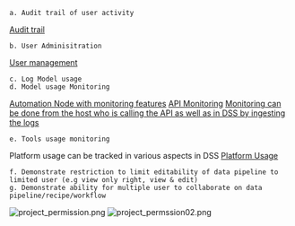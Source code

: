 ```
a. Audit trail of user activity
```
[Audit trail](https://design01.demoapac.ai/admin/security/audit-buffer/)
```
b. User Adminisitration
```
[User management](https://design01.demoapac.ai/admin/security/users/)

```
c. Log Model usage
d. Model usage Monitoring
```
[Automation Node with monitoring features](https://automation01.demoapac.ai/project-list/)
[API Monitoring](https://design01.demoapac.ai/api-deployer/deployments/poc-beta-westnile-on-local-apinode/)
[Monitoring can be done from the host who is calling the API as well as in DSS by ingesting the logs](https://design01.demoapac.ai/projects/OCBETAMODELDOCUMENTATION/datasets/apimain_prepared_02/visualize/)


```
e. Tools usage monitoring
```
Platform usage can be tracked in various aspects in DSS
[Platform Usage](https://design01.demoapac.ai/admin/monitoring/)

```
f. Demonstrate restriction to limit editability of data pipeline to limited user (e.g view only right, view & edit)
g. Demonstrate ability for multiple user to collaborate on data pipeline/recipe/workflow
```

![project_permission.png](jGqOgjjCN6pL)
![project_permssion02.png](NEM5J9pJXoYv)